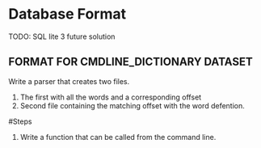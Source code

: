 # Database Format
TODO: SQL lite 3 future solution

## FORMAT FOR CMDLINE_DICTIONARY DATASET
Write a parser that creates two files.
1. The first with all the words and a corresponding offset
2. Second file containing the matching offset with the word defention.

#Steps
1. Write a function that can be called from the command line.